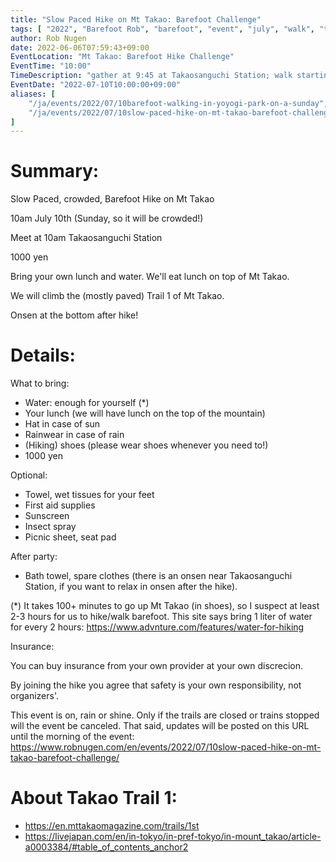 ```yaml
---
title: "Slow Paced Hike on Mt Takao: Barefoot Challenge"
tags: [ "2022", "Barefoot Rob", "barefoot", "event", "july", "walk", "takao", "はだし", "代々木公園", "裸足のロブ" ]
author: Rob Nugen
date: 2022-06-06T07:59:43+09:00
EventLocation: "Mt Takao: Barefoot Hike Challenge"
EventTime: "10:00"
TimeDescription: "gather at 9:45 at Takaosanguchi Station; walk starting at 10:00"
EventDate: "2022-07-10T10:00:00+09:00"
aliases: [
    "/ja/events/2022/07/10barefoot-walking-in-yoyogi-park-on-a-sunday",
    "/ja/events/2022/07/10slow-paced-hike-on-mt-takao-barefoot-challenge",
]
---
```


# Summary:

Slow Paced, crowded, Barefoot Hike on Mt Takao

10am July 10th (Sunday, so it will be crowded!)

Meet at 10am Takaosanguchi Station

1000 yen

Bring your own lunch and water.  We'll eat lunch on top of Mt Takao.

We will climb the (mostly paved) Trail 1 of Mt Takao.

Onsen at the bottom after hike!

# Details:

What to bring:
* Water: enough for yourself (*)
* Your lunch (we will have lunch on the top of the mountain)
* Hat in case of sun
* Rainwear in case of rain
* (Hiking) shoes (please wear shoes whenever you need to!)
* 1000 yen

 Optional:
* Towel, wet tissues for your feet
* First aid supplies
* Sunscreen
* Insect spray
* Picnic sheet, seat pad

After party:
* Bath towel, spare clothes (there is an onsen near Takaosanguchi Station,
  if you want to relax in onsen after the hike).


(*) It takes 100+ minutes to go up Mt Takao (in shoes), so I suspect at least 2-3 hours for us to hike/walk barefoot.  This site says bring 1 liter of water for every 2 hours: https://www.advnture.com/features/water-for-hiking

Insurance:

You can buy insurance from your own provider at your own discrecion.

By joining the hike you agree that safety is your own responsibility, not organizers'.

This event is on, rain or shine.  Only if the trails are closed or trains stopped will the event be canceled.   That said, updates will be posted on this URL until the morning of the event:
https://www.robnugen.com/en/events/2022/07/10slow-paced-hike-on-mt-takao-barefoot-challenge/

# About Takao Trail 1:

* https://en.mttakaomagazine.com/trails/1st
* https://livejapan.com/en/in-tokyo/in-pref-tokyo/in-mount_takao/article-a0003384/#table_of_contents_anchor2
